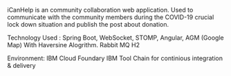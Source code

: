 iCanHelp is an community collaboration web application. Used to communicate with the community members during the COVID-19 crucial lock down situation and publish the post about donation.

Technology Used :
Spring Boot,
WebSocket, 
STOMP,
Angular,
AGM (Google Map) With Haversine Alogrithm.
Rabbit MQ
H2

Environment:
IBM Cloud Foundary
IBM Tool Chain for continious integration & delivery
